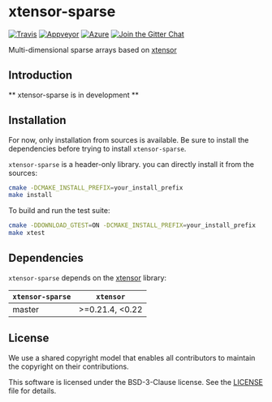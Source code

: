 # xtensor-sparse

[![Travis](https://travis-ci.com/xtensor-stack/xtensor-sparse.svg?branch=master)](https://travis-ci.org/xtensor-stack/xtensor)
[![Appveyor](https://ci.appveyor.com/api/projects/status/aubhh8lvrihw2odx/branch/master?svg=true)](https://ci.appveyor.com/project/xtensor-stack/xtensor-sparse/branch/master)
[![Azure](https://dev.azure.com/xtensor-stack/xtensor-stack/_apis/build/status/xtensor-stack.xtensor-sparse?branchName=master)](https://dev.azure.com/xtensor-stack/xtensor-stack/_build/latest?definitionId=4&branchName=master)
[![Join the Gitter Chat](https://badges.gitter.im/Join%20Chat.svg)](https://gitter.im/QuantStack/Lobby?utm_source=badge&utm_medium=badge&utm_campaign=pr-badge&utm_content=badge)

Multi-dimensional sparse arrays based on [xtensor](https://github.com/xtensor-stack/xtensor)

## Introduction

** xtensor-sparse is in development **

## Installation

For now, only installation from sources is available. Be sure to 
install the dependencies before trying to install `xtensor-sparse`.

`xtensor-sparse` is a header-only library. you can directly install it
from the sources:

```bash
cmake -DCMAKE_INSTALL_PREFIX=your_install_prefix
make install
```

To build and run the test suite:

```bash
cmake -DDOWNLOAD_GTEST=ON -DCMAKE_INSTALL_PREFIX=your_install_prefix
make xtest
```

## Dependencies

`xtensor-sparse` depends on the [xtensor](https://github.com/xtensor-stack/xtensor) library:

| `xtensor-sparse` |    `xtensor`    |
|------------------|-----------------|
|    master        | >=0.21.4, <0.22 |


## License

We use a shared copyright model that enables all contributors to maintain the
copyright on their contributions.

This software is licensed under the BSD-3-Clause license. See the
[LICENSE](LICENSE) file for details.
